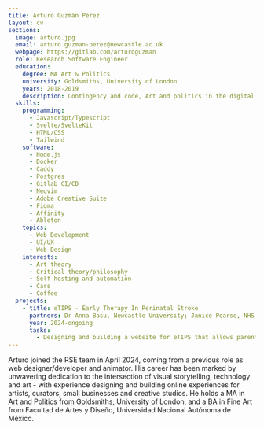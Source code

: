 ```yaml
---
title: Arturo Guzmán Pérez
layout: cv
sections:
  image: arturo.jpg
  email: arturo.guzman-perez@newcastle.ac.uk
  webpage: https://gitlab.com/arturoguzman
  role: Research Software Engineer
  education:
    degree: MA Art & Politics
    university: Goldsmiths, University of London
    years: 2018-2019
    description: Contingency and code, Art and politics in the digital era
  skills:
    programming:
      - Javascript/Typescript
      - Svelte/SvelteKit
      - HTML/CSS
      - Tailwind
    software:
      - Node.js
      - Docker
      - Caddy
      - Postgres
      - Gitlab CI/CD
      - Neovim
      - Adobe Creative Suite
      - Figma
      - Affinity
      - Ableton
    topics:
      - Web Development
      - UI/UX
      - Web Design
    interests:
      - Art theory
      - Critical theory/philosophy
      - Self-hosting and automation
      - Cars
      - Coffee
  projects:
    - title: eTIPS - Early Therapy In Perinatal Stroke
      partners: Dr Anna Basu, Newcastle University; Janice Pearse, NHS
      year: 2024-ongoing
      tasks:
        - Designing and building a website for eTIPS that allows parents, carers and healthcare professionals to easily access resources to support babies that have been diagnosed with perinatal stroke.
---
```

Arturo joined the RSE team in April 2024, coming from a previous role as web designer/developer and animator.
His career has been marked by unwavering dedication to the intersection of visual storytelling, technology and art - with experience designing and building online experiences for artists, curators, small businesses and creative studios.
He holds a MA in Art and Politics from Goldsmiths, University of London, and a BA in Fine Art from Facultad de Artes y Diseño, Universidad Nacional Autónoma de México.
